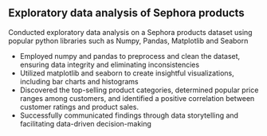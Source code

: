## Exploratory data analysis of Sephora products
Conducted exploratory data analysis on a Sephora products dataset using popular python libraries such as Numpy, Pandas, Matplotlib and Seaborn
- Employed numpy and pandas to preprocess and clean the dataset, ensuring data integrity and eliminating inconsistencies
-	Utilized matplotlib and seaborn to create insightful visualizations, including bar charts and histograms 
-	Discovered the top-selling product categories, determined popular price ranges among customers, and identified a positive correlation between customer ratings and product sales.
-	Successfully communicated findings through data storytelling and facilitating data-driven decision-making

